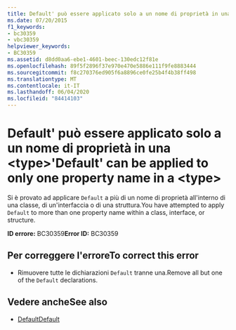```yaml
---
title: Default' può essere applicato solo a un nome di proprietà in una <type>
ms.date: 07/20/2015
f1_keywords:
- bc30359
- vbc30359
helpviewer_keywords:
- BC30359
ms.assetid: d8dd0aa6-ebe1-4601-beec-130edc12f81e
ms.openlocfilehash: 89f5f2896f37e970e470e5886e111f9fe8883444
ms.sourcegitcommit: f8c270376ed905f6a8896ce0fe25b4f4b38ff498
ms.translationtype: MT
ms.contentlocale: it-IT
ms.lasthandoff: 06/04/2020
ms.locfileid: "84414103"
---
```

# <a name="default-can-be-applied-to-only-one-property-name-in-a-type"></a><span data-ttu-id="1ee86-102">Default' può essere applicato solo a un nome di proprietà in una \<type></span><span class="sxs-lookup"><span data-stu-id="1ee86-102">'Default' can be applied to only one property name in a \<type></span></span>
<span data-ttu-id="1ee86-103">Si è provato ad applicare `Default` a più di un nome di proprietà all'interno di una classe, di un'interfaccia o di una struttura.</span><span class="sxs-lookup"><span data-stu-id="1ee86-103">You have attempted to apply `Default` to more than one property name within a class, interface, or structure.</span></span>  
  
 <span data-ttu-id="1ee86-104">**ID errore:** BC30359</span><span class="sxs-lookup"><span data-stu-id="1ee86-104">**Error ID:** BC30359</span></span>  
  
## <a name="to-correct-this-error"></a><span data-ttu-id="1ee86-105">Per correggere l'errore</span><span class="sxs-lookup"><span data-stu-id="1ee86-105">To correct this error</span></span>  
  
- <span data-ttu-id="1ee86-106">Rimuovere tutte le dichiarazioni `Default` tranne una.</span><span class="sxs-lookup"><span data-stu-id="1ee86-106">Remove all but one of the `Default` declarations.</span></span>  
  
## <a name="see-also"></a><span data-ttu-id="1ee86-107">Vedere anche</span><span class="sxs-lookup"><span data-stu-id="1ee86-107">See also</span></span>

- [<span data-ttu-id="1ee86-108">Default</span><span class="sxs-lookup"><span data-stu-id="1ee86-108">Default</span></span>](../language-reference/modifiers/default.md)
